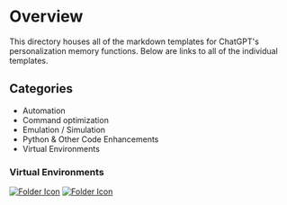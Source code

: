 # Overview
This directory houses all of the markdown templates for ChatGPT's personalization memory functions.
Below are links to all of the individual templates.

## Categories
- Automation
- Command optimization
- Emulation / Simulation
- Python & Other Code Enhancements
- Virtual Environments



### Virtual Environments
[![Folder Icon](https://img.icons8.com/?size=50&id=59943&format=png&color=000000)](DIST.md)
[![Folder Icon](https://img.icons8.com/?size=50&id=59943&format=png&color=000000)](ASCE.md)
